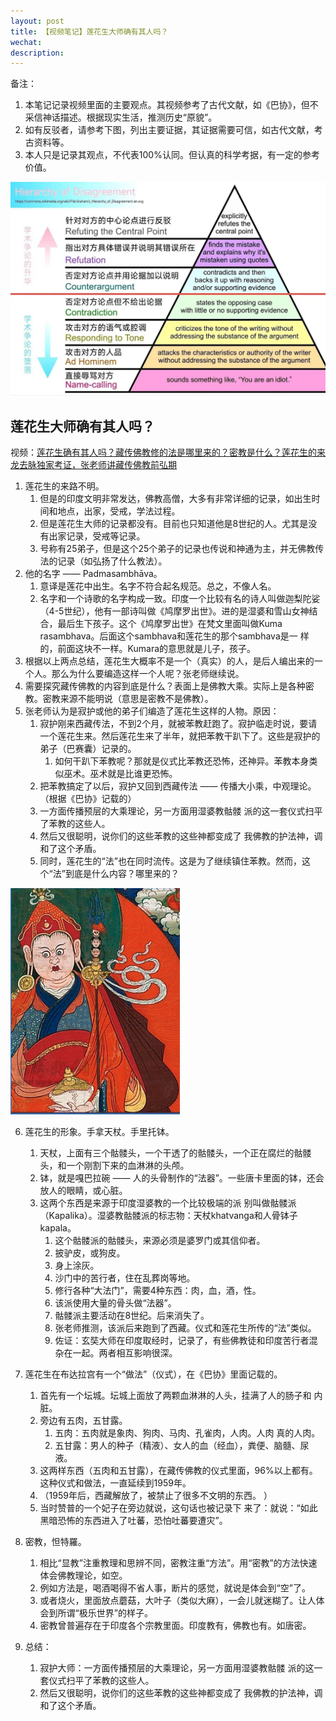 ```yaml
---
layout: post
title: 【视频笔记】莲花生大师确有其人吗？
wechat: 
description:
---
```

备注：
1. 本笔记记录视频里面的主要观点。其视频参考了古代文献，如《巴协》，但不采信神话描述。根据现实生活，推测历史“原貌”。
2. 如有反驳者，请参考下图，列出主要证据，其证据需要可信，如古代文献，考古资料等。
3. 本人只是记录其观点，不代表100%认同。但认真的科学考据，有一定的参考价值。

![alt text](../images/image-debate.png)

## 莲花生大师确有其人吗？

视频：[莲花生确有其人吗？藏传佛教修的法是哪里来的？密教是什么？莲花生的来龙去脉独家考证，张老师讲藏传佛教前弘期](https://www.bilibili.com/video/BV1Ju4y1P7SC)


1. 莲花生的来路不明。
	1. 但是的印度文明非常发达，佛教高僧，大多有非常详细的记录，如出生时间和地点，出家，受戒，学法过程。
	2. 但是莲花生大师的记录都没有。目前也只知道他是8世纪的人。尤其是没有出家记录，受戒等记录。
	3. 号称有25弟子，但是这个25个弟子的记录也传说和神通为主，并无佛教传法的记录（如弘扬了什么教法）。
2. 他的名字 —— Padmasambhāva。
	1. 意译是莲花中出生。名字不符合起名规范。总之，不像人名。
	2. 名字和一个诗歌的名字构成一致。印度一个比较有名的诗人叫做迦梨陀娑（4-5世纪），他有一部诗叫做《鸠摩罗出世》。进的是湿婆和雪山女神结合，最后生下孩子。这个《鸠摩罗出世》在梵文里面叫做Kuma rasambhava。后面这个sambhava和莲花生的那个sambhava是一 样的，前面这块不一样。Kumara的意思就是儿子，孩子。
3. 根据以上两点总结，莲花生大概率不是一个（真实）的人，是后人编出来的一个人。那么为什么要编造这样一个人呢？张老师继续说。
4. 需要探究藏传佛教的内容到底是什么？表面上是佛教大乘。实际上是各种密教。密教来源不能明说（意思是密教不是佛教）。
5. 张老师认为是寂护或他的弟子们编造了莲花生这样的人物。原因：
	1. 寂护刚来西藏传法，不到2个月，就被苯教赶跑了。寂护临走时说，要请一个莲花生来。然后莲花生来了半年，就把苯教干趴下了。这些是寂护的弟子（巴赛囊）记录的。
		1. 如何干趴下苯教呢？那就是仪式比苯教还恐怖，还神异。苯教本身类似巫术。巫术就是比谁更恐怖。
	2. 把苯教搞定了以后，寂护又回到西藏传法 —— 传播大小乘，中观理论。（根据《巴协》记载的）
	3. 一方面传播预层的大乘理论，另一方面用湿婆教骷髅 派的这一套仪式扫平了苯教的这些人。
	4. 然后又很聪明，说你们的这些苯教的这些神都变成了 我佛教的护法神，调和了这个矛盾。
	5. 同时，莲花生的“法”也在同时流传。这是为了继续镇住苯教。然而，这个“法”到底是什么内容？哪里来的？

![alt text](../images/image-padmasambhava.png)

6. 莲花生的形象。手拿天杖。手里托钵。
	1. 天杖，上面有三个骷髅头，一个干透了的骷髅头，一个正在腐烂的骷髅头，和一个刚割下来的血淋淋的头颅。
	2. 钵，就是嘎巴拉碗 —— 人的头骨制作的“法器”。一些唐卡里面的钵，还会放人的眼睛，或心脏。
	3. 这两个东西是来源于印度湿婆教的一个比较极端的派 别叫做骷髅派 （Kapalika）。湿婆教骷髅派的标志物：天杖khatvanga和人骨钵子kapala。
		1. 这个骷髅派的骷髅头，来源必须是婆罗门或其信仰者。
		2. 披驴皮，或狗皮。
		3. 身上涂灰。
		4. 沙门中的苦行者，住在乱葬岗等地。
		5. 修行各种“大法门”，需要4种东西：肉，血，酒，性。
		6. 该派使用大量的骨头做“法器”。
		7. 骷髅派主要活动在8世纪。后来消失了。
		8. 张老师推测，该派后来跑到了西藏。仪式和莲花生所传的“法”类似。
		9. 佐证：玄奘大师在印度取经时，记录了，有些佛教徒和印度苦行者混杂在一起。两者相互影响很深。
7. 莲花生在布达拉宫有一个“做法”（仪式），在《巴协》里面记载的。
	1. 首先有一个坛城。坛城上面放了两颗血淋淋的人头，挂满了人的肠子和 内脏。
	2. 旁边有五肉，五甘露。
		1. 五肉：五肉就是象肉、狗肉、马肉、孔雀肉，人肉。人肉 真的人肉。
		2. 五甘露：男人的种子（精液）、女人的血（经血），粪便、脑髓、尿液。
	3. 这两样东西（五肉和五甘露），在藏传佛教的仪式里面，96%以上都有。这种仪式和做法，一直延续到1959年。
	4. （1959年后，西藏解放了，被禁止了很多不文明的东西。 ）
	5. 当时赞普的一个妃子在旁边就说，这句话也被记录下 来了：就说：“如此黑暗恐怖的东西进入了吐蕃，恐怕吐蕃要遭灾”。
8. 密教，怛特羅。
	1. 相比“显教”注重教理和思辨不同，密教注重“方法”。用“密教”的方法快速体会佛教理论，如空。
	2. 例如方法是，喝酒喝得不省人事，断片的感觉，就说是体会到“空”了。
	3. 或者烧火，里面放点蘑菇，大叶子（类似大麻），一会儿就迷糊了。让人体会到所谓“极乐世界”的样子。
	4. 密教曾普遍存在于印度各个宗教里面。印度教有，佛教也有。如唐密。

9. 总结：
	1. 寂护大师：一方面传播预层的大乘理论，另一方面用湿婆教骷髅 派的这一套仪式扫平了苯教的这些人。
	2. 然后又很聪明，说你们的这些苯教的这些神都变成了 我佛教的护法神，调和了这个矛盾。

